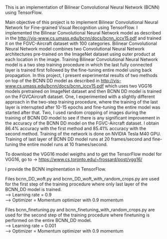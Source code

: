This is an implementation of Bilinear
Convolutional Neural Network (BCNN) using TensorFlow.

Main objective of this project is to implement Bilinear
Convolutional Neural Network for Fine-grained Visual Recognition using
TensorFlow. I implemented the Bilinear
Convolutional Neural Network model as
described in the http://vis-www.cs.umass.edu/bcnn/docs/bcnn_iccv15.pdf
 and trained it on the FGVC-Aircraft
dataset with 100 categories. Bilinear
Convolutional Neural Network model combines
two Convolutional Neural Network architectures pre-trained on the ImageNet dataset
using outer product at each location in the image. Training
Bilinear Convolutional Neural Network  model is a two step training procedure in which
the last fully connected layer is trained first followed by
the fine-tuning entire model using back propagation. In
this project, I present experimental results of two methods
on top of the BCNN DD model as described in http://vis-www.cs.umass.edu/bcnn/docs/bcnn_iccv15.pdf
which uses two VGG16 models pretrained on ImageNet
dataset and then BCNN DD model is trained on the FGVCAircraft
dataset. One, I experimented with a slightly different
approach in the two-step training procedure, where
the training of the last layer is interrupted after 10-15
epochs and fine-tuning the entire model was started after
that. Two, I used random cropping of images during the
training of BCNN DD model to see if there is any significant
improvement in the accuracy of the BCNN DD model
on the FGVC-Aircraft dataset. I obtain 86.4% accuracy
with the first method and 85.41% accuracy with the second
method. Training of the network is done on NVIDIA Tesla
M40 GPU. Training of last layer of BCNN DD model runs
at 20 frames/second and fine-tuning the entire model runs
at 10 frames/second.


To download the VGG16 model weigths and to get the TensorFlow model for VGG16, go to -> https://www.cs.toronto.edu/~frossard/post/vgg16/

I provide the BCNN implmentation in TensorFlow. 

Files bcnn_DD_woft.py and bcnn_DD_woft_with_random_crops.py are used 
for the first step of the training procedure where only last layer of the BCNN_DD model is trained.</br>
--> Learning rate = 0.9</br>
--> Optimizer = Momentum optimizer with 0.9 momentum</br>

Files bcnn_finetuning.py and bcnn_finetuning_with_random_crops.py are used 
for the second step of the training procedure where finetuning is performed on the
entire BCNN_DD model.</br>
--> Learning rate = 0.001</br>
--> Optimizer = Momentum optimizer with 0.9 momentum</br>

